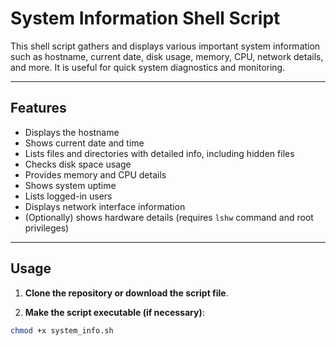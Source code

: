 # System Information Shell Script

This shell script gathers and displays various important system information such as hostname, current date, disk usage, memory, CPU, network details, and more. It is useful for quick system diagnostics and monitoring.

---

## Features

- Displays the hostname
- Shows current date and time
- Lists files and directories with detailed info, including hidden files
- Checks disk space usage
- Provides memory and CPU details
- Shows system uptime
- Lists logged-in users
- Displays network interface information
- (Optionally) shows hardware details (requires `lshw` command and root privileges)

---

## Usage

1. **Clone the repository or download the script file**.

2. **Make the script executable (if necessary)**:
```bash  
chmod +x system_info.sh  
